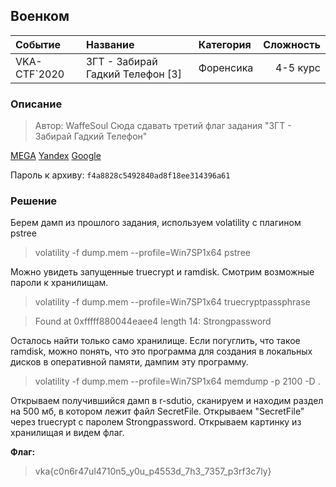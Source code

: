 ## Военком 

| Событие | Название | Категория | Сложность |
|:--------|:---------|:----------|----------:|
| VKA-CTF`2020 | ЗГТ - Забирай Гадкий Телефон [3] | Форенсика |  4-5 курс |


### Описание
> Автор: WaffeSoul
> Сюда сдавать третий флаг задания "ЗГТ - Забирай Гадкий Телефон"

[MEGA](https://mega.nz/file/bIkg1CYI#6OP_OgOaMXAGJHbFHBU_a4FHywhtbBeP1TOEbm6h9eY)
[Yandex](https://yadi.sk/d/rGJhz7i7ZyQZmQ)
[Google](https://drive.google.com/file/d/1L9BsRnOt8lYOomy1SgnM1J61XLUC6tTD/view?usp=sharing)

Пароль к архиву: `f4a8828c5492840ad8f18ee314396a61`

### Решение 

Берем дамп из прошлого задания, используем volatility с плагином pstree

>volatility -f dump.mem --profile=Win7SP1x64 pstree

Можно увидеть запущенные truecrypt и ramdisk. Смотрим возможные пароли к хранилищам.

>volatility -f dump.mem --profile=Win7SP1x64 truecryptpassphrase
 
> Found at 0xfffff880044eaee4 length 14: Strongpassword

Осталось найти только само хранилище. Если погуглить, что такое ramdisk, можно понять, что это программа для создания в локальных дисков в оперативной памяти, дампим эту программу. 

> volatility -f dump.mem --profile=Win7SP1x64 memdump -p 2100 -D .

Открываем получившийся дамп в r-sdutio, сканируем и находим раздел на 500 мб, в котором лежит файл SecretFile.
Открываем "SecretFile" через truecrypt с паролем Strongpassword.
Открываем картинку из хранилищая и видем флаг.

**Флаг:**

>vka{c0n6r47ul4710n5_y0u_p4553d_7h3_7357_p3rf3c7ly}